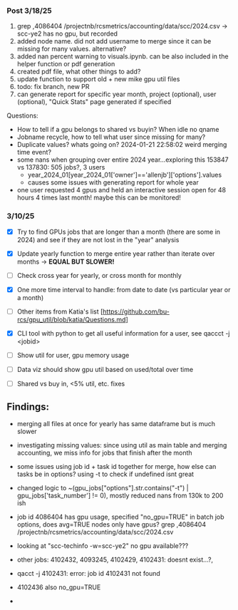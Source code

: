 ### Post 3/18/25
1. grep ,4086404 /projectnb/rcsmetrics/accounting/data/scc/2024.csv -> scc-ye2 has no gpu, but recorded  
2. added node name. did not add username to merge since it can be missing for many values. alternative?  
3. added nan percent warning to visuals.ipynb. can be also included in the helper function or pdf generation  
4. created pdf file, what other things to add?  
5. update function to support old + new mike gpu util files  
6. todo: fix branch, new PR  
7. can generate report for specific year month, project (optional), user (optional), "Quick Stats" page generated if specified

Questions:  
- How to tell if a gpu belongs to shared vs buyin? When idle no qname
- Jobname recycle, how to tell what user since missing for many?
- Duplicate values? whats going on? 2024-01-21 22:58:02 weird merging time event?
- some nans when grouping over entire 2024 year...exploring this 153847 vs 137830: 505 jobs?, 3 users
   - year_2024_01[year_2024_01['owner']=='allenjb']['options'].values
   - causes some issues with generating report for whole year  
- one user requested 4 gpus and held an interactive session open for 48 hours 4 times last month! maybe this can be monitored!

### 3/10/25

- [x] Try to find GPUs jobs that are longer than a month (there are some in 2024) and see if they are not lost in the "year" analysis
- [x] Update yearly function to merge entire year rather than iterate over months -> **EQUAL BUT SLOWER!**
- [ ] Check cross year for yearly, or cross month for monthly
- [x] One more time interval to handle: from date to date (vs particular year or a month)
- [ ] Other items from Katia's list [https://github.com/bu-rcs/gpu_util/blob/katia/Questions.md]
- [x] CLI tool with python to get all useful information for a user, see qaccct -j \<jobid\>
- [ ] Show util for user, gpu memory usage
- [ ] Data viz should show gpu util based on used/total over time
- [ ] Shared vs buy in, <5% util, etc. fixes  


## Findings:  
- merging all files at once for yearly has same dataframe but is much slower
- investigating missing values: since using util as main table and merging accounting, we miss info for jobs that finish after the month
- some issues using job id + task id together for merge, how else can tasks be in options? using -t to check if undefined isnt great
- changed logic to ~(gpu_jobs["options"].str.contains("-t") | gpu_jobs['task_number'] != 0), mostly reduced nans from 130k to 200 ish
- job id 4086404 has gpu usage, specified "no_gpu=TRUE" in batch job options, does avg=TRUE nodes only have gpus? grep ,4086404 /projectnb/rcsmetrics/accounting/data/scc/2024.csv
- looking at "scc-techinfo -w=scc-ye2" no gpu available???
- other jobs: 4102432, 4093245, 4102429, 4102431: doesnt exist...?, 
- qacct -j 4102431: error: job id 4102431 not found
- 4102436 also no_gpu=TRUE

- 